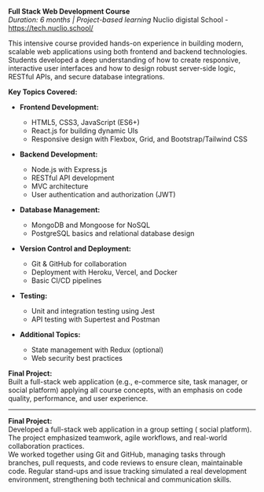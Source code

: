 **Full Stack Web Development Course**  
*Duration: 6 months | Project-based learning*
Nuclio digistal School - https://tech.nuclio.school/

This intensive course provided hands-on experience in building modern, scalable web applications using both frontend and backend technologies. Students developed a deep understanding of how to create responsive, interactive user interfaces and how to design robust server-side logic, RESTful APIs, and secure database integrations.

**Key Topics Covered:**

- **Frontend Development:**  
  - HTML5, CSS3, JavaScript (ES6+)  
  - React.js for building dynamic UIs  
  - Responsive design with Flexbox, Grid, and Bootstrap/Tailwind CSS

- **Backend Development:**  
  - Node.js with Express.js  
  - RESTful API development  
  - MVC architecture
  - User authentication and authorization (JWT)

- **Database Management:**  
  - MongoDB and Mongoose for NoSQL  
  - PostgreSQL basics and relational database design

- **Version Control and Deployment:**  
  - Git & GitHub for collaboration  
  - Deployment with Heroku, Vercel, and Docker  
  - Basic CI/CD pipelines

- **Testing:**  
  - Unit and integration testing using Jest  
  - API testing with Supertest and Postman

- **Additional Topics:**  
  - State management with Redux (optional)  
  - Web security best practices

**Final Project:**  
Built a full-stack web application (e.g., e-commerce site, task manager, or social platform) applying all course concepts, with an emphasis on code quality, performance, and user experience.

---

**Final Project:**  
Developed a full-stack web application in a group setting ( social platform). The project emphasized teamwork, agile workflows, and real-world collaboration practices.  
We worked together using Git and GitHub, managing tasks through branches, pull requests, and code reviews to ensure clean, maintainable code. Regular stand-ups and issue tracking simulated a real development environment, strengthening both technical and communication skills.
